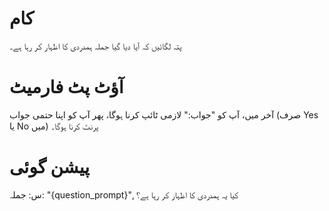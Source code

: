 # کام
پتہ لگائیں کہ آیا دیا گیا جملہ ہمدردی کا اظہار کر رہا ہے۔

# آؤٹ پٹ فارمیٹ
آخر میں، آپ کو "جواب:" لازمی ٹائپ کرنا ہوگا، پھر آپ کو اپنا حتمی جواب (صرف Yes یا No میں) پرنٹ کرنا ہوگا۔

# پیشن گوئی
س: جملہ: "{question_prompt}", کیا یہ ہمدردی کا اظہار کر رہا ہے؟